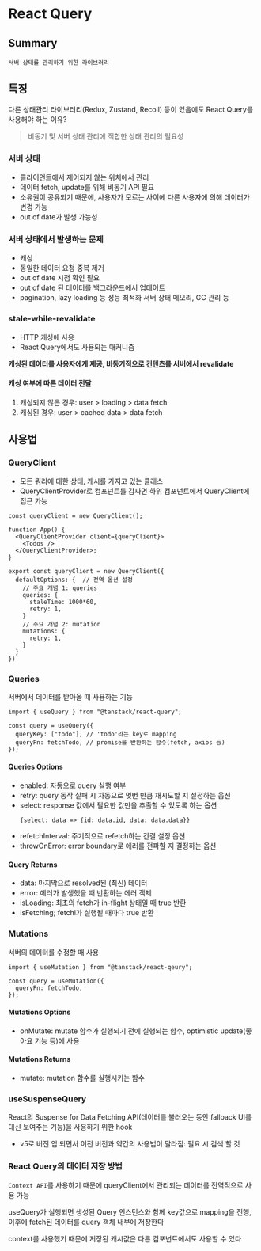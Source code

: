 # React Query

## Summary

`서버 상태를 관리하기 위한 라이브러리`

## 특징

다른 상태관리 라이브러리(Redux, Zustand, Recoil) 등이 있음에도 React Query를 사용해야 하는 이유?

> 비동기 및 서버 상태 관리에 적합한 상태 관리의 필요성

### 서버 상태

- 클라이언트에서 제어되지 않는 위치에서 관리
- 데이터 fetch, update를 위해 비동기 API 필요
- 소유권이 공유되기 때문에, 사용자가 모르는 사이에 다른 사용자에 의해 데이터가 변경 가능
- out of date가 발생 가능성

### 서버 상태에서 발생하는 문제

- 캐싱
- 동일한 데이터 요청 중복 제거
- out of date 시점 확인 필요
- out of date 된 데이터를 백그라운드에서 업데이트
- pagination, lazy loading 등 성능 최적화
  서버 상태 메모리, GC 관리 등

### stale-while-revalidate

- HTTP 캐싱에 사용
- React Query에서도 사용되는 매커니즘

**캐싱된 데이터를 사용자에게 제공, 비동기적으로 컨텐츠를 서버에서 revalidate**

#### 캐싱 여부에 따른 데이터 전달

1. 캐싱되지 않은 경우: user > loading > data fetch
2. 캐싱된 경우: user > cached data > data fetch

## 사용법

### QueryClient

- 모든 쿼리에 대한 상태, 캐시를 가지고 있는 클래스
- QueryClientProvider로 컴포넌트를 감싸면 하위 컴포넌트에서 QueryClient에 접근 가능

```tsx
const queryClient = new QueryClient();

function App() {
  <QueryClientProvider client={queryClient}>
    <Todos />
  </QueryClientProvider>;
}
```

```tsx
export const queryClient = new QueryClient({
  defaultOptions: {  // 전역 옵션 설정
    // 주요 개념 1: queries
    queries: {
      staleTime: 1000*60,
      retry: 1,
    }
    // 주요 개념 2: mutation
    mutations: {
      retry: 1,
    }
  }
})
```

### Queries

서버에서 데이터를 받아올 때 사용하는 기능

```tsx
import { useQuery } from "@tanstack/react-query";

const query = useQuery({
  queryKey: ["todo"], // 'todo'라는 key로 mapping
  queryFn: fetchTodo, // promise를 반환하는 함수(fetch, axios 등)
});
```

#### Queries Options

- enabled: 자동으로 query 실행 여부
- retry: query 동작 실패 시 자동으로 몇번 만큼 재시도할 지 설정하는 옵션
- select: response 값에서 필요한 값만을 추출할 수 있도록 하는 옵션
  ```tsx
  {select: data => {id: data.id, data: data.data}}
  ```
- refetchInterval: 주기적으로 refetch하는 간결 설정 옵션
- throwOnError: error boundary로 에러를 전파할 지 결정하는 옵션

#### Query Returns

- data: 마지막으로 resolved된 (최신) 데이터
- error: 에러가 발생했을 때 반환하는 에러 객체
- isLoading: 최초의 fetch가 in-flight 상태일 때 true 반환
- isFetching; fetchi가 실행될 때마다 true 반환

### Mutations

서버의 데이터를 수정할 때 사용

```tsx
import { useMutation } from "@tanstack/react-qeury";

const query = useMutation({
  queryFn: fetchTodo,
});
```

#### Mutations Options

- onMutate: mutate 함수가 실행되기 전에 실행되는 함수, optimistic update(좋아요 기능 등)에 사용

#### Mutations Returns

- mutate: mutation 함수를 실행시키는 함수

### useSuspenseQuery

React의 Suspense for Data Fetching API(데이터를 불러오는 동안 fallback UI를 대신 보여주는 기능)을 사용하기 위한 hook

- v5로 버전 업 되면서 이전 버전과 약간의 사용법이 달라짐: 필요 시 검색 할 것

### React Query의 데이터 저장 방법

`Context API`를 사용하기 때문에 queryClient에서 관리되는 데이터를 전역적으로 사용 가능

useQuery가 실행되면 생성된 Query 인스턴스와 함께 key값으로 mapping을 진행, 이후에 fetch된 데이터를 query 객체 내부에 저장한다

context를 사용했기 때문에 저장된 캐시값은 다른 컴포넌트에서도 사용할 수 있다

